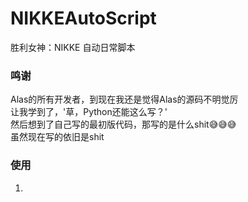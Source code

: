 # NIKKEAutoScript
胜利女神：NIKKE 自动日常脚本

### 鸣谢
Alas的所有开发者，到现在我还是觉得Alas的源码不明觉厉  
让我学到了，'草，Python还能这么写？'  
然后想到了自己写的最初版代码，那写的是什么shit😅😅😅  
虽然现在写的依旧是shit  

### 使用
1.
